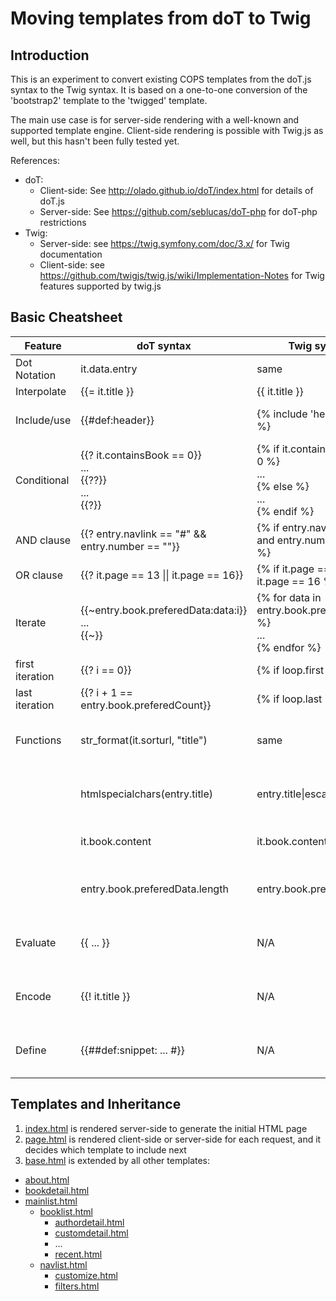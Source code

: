 # Moving templates from doT to Twig

## Introduction

This is an experiment to convert existing COPS templates from the doT.js syntax to the Twig syntax.
It is based on a one-to-one conversion of the 'bootstrap2' template to the 'twigged' template.

The main use case is for server-side rendering with a well-known and supported template engine.
Client-side rendering is possible with Twig.js as well, but this hasn't been fully tested yet.

References:
- doT:
  * Client-side: See http://olado.github.io/doT/index.html for details of doT.js
  * Server-side: See https://github.com/seblucas/doT-php for doT-php restrictions
- Twig:
  * Server-side: see https://twig.symfony.com/doc/3.x/ for Twig documentation
  * Client-side: see https://github.com/twigjs/twig.js/wiki/Implementation-Notes for Twig features supported by twig.js

## Basic Cheatsheet

| Feature | doT syntax | Twig syntax | Remark |
|---------|------------|-------------|--------|
| Dot Notation | it.data.entry | same | |
| Interpolate | {{= it.title }} | {{ it.title }} | |
| Include/use | {{#def:header}} | {% include 'header.html' %} | use include statement |
| Conditional | {{? it.containsBook == 0}}<br>...<br>{{??}}<br>...<br>{{?}} | {% if it.containsBook == 0 %}<br>...<br>{% else %}<br>...<br>{% endif %} | |
| AND clause | {{? entry.navlink == "#" && entry.number == ""}} | {% if entry.navlink == "#" and entry.number == "" %} | |
| OR clause | {{? it.page == 13 \|\| it.page == 16}} | {% if it.page == 13 or it.page == 16 %} | |
| Iterate | {{\~entry.book.preferedData:data:i}}<br>...<br>{{\~}} | {% for data in entry.book.preferedData %}<br>...<br>{% endfor %} | |
| first iteration | {{? i == 0}} | {% if loop.first %} | |
| last iteration | {{? i + 1 == entry.book.preferedCount}} | {% if loop.last %} | |
| Functions | str_format(it.sorturl, "title") | same | for defined Twig functions |
|  | htmlspecialchars(entry.title) | entry.title\|escape | for defined Twig filters |
|  | it.book.content | it.book.content\|raw | for pre-formatted HTML |
|  | entry.book.preferedData.length | entry.book.preferedCount | not supported in doT-php |
| Evaluate | {{ ... }} | N/A | not supported in doT-php |
| Encode | {{! it.title }} | N/A | not supported in doT-php |
| Define | {{##def:snippet: ... #}} | N/A | not supported in doT-php |

## Templates and Inheritance

1. [index.html](index.html) is rendered server-side to generate the initial HTML page
2. [page.html](page.html) is rendered client-side or server-side for each request, and it decides which template to include next
3. [base.html](base.html) is extended by all other templates:
  - [about.html](about.html)
  - [bookdetail.html](bookdetail.html)
  - [mainlist.html](mainlist.html)
    - [booklist.html](booklist.html)
      - [authordetail.html](authordetail.html)
      - [customdetail.html](customer.html)
      - ...
      - [recent.html](recent.html)
    - [navlist.html](navlist.html)
      - [customize.html](customize.html)
      - [filters.html](filters.html)
